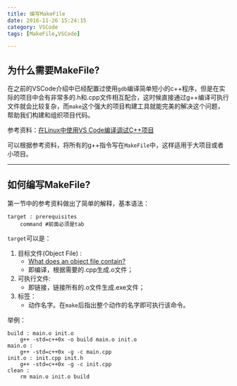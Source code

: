 ```yaml
---
title: 编写MakeFile
date: 2016-11-26 15:24:15
category: VSCode
tags: [MakeFile,VSCode]

---
```


## 为什么需要MakeFile?

在之前的VSCode介绍中已经配置过使用`gdb`编译简单短小的c++程序，但是在实际的项目中会有非常多的.h和.cpp文件相互配合，这时候直接通过g++编译可执行文件就会比较复杂，而`make`这个强大的项目构建工具就能完美的解决这个问题，帮助我们构建和组织项目代码。

参考资料：[在Linux中使用VS Code编译调试C++项目](http://www.cnblogs.com/zhxilin/p/5881080.html)

可以根据参考资料，将所有的g++指令写在`MakeFile`中，这样适用于大项目或者小项目。

---

## 如何编写MakeFile?

第一节中的参考资料做出了简单的解释，基本语法：
```make
target : prerequisites
	command	#前面必须是tab
```
`target`可以是：
1. 目标文件(Object File) :
	+ [What does an object file contain?](http://stackoverflow.com/questions/3045603/what-does-an-object-file-contain)
	+ 即编译，根据需要的.cpp生成.o文件；
2. 可执行文件:
	+ 即链接，链接所有的.o文件生成.exe文件；
3. 标签：
	+ 动作名字。在`make`后指出整个动作的名字即可执行该命令。

举例：
```make
build : main.o init.o
	g++ -std=c++0x -o build main.o init.o	
main.o :
	g++ -std=c++0x -g -c main.cpp 
init.o : init.cpp init.h
	g++ -std=c++0x -g -c init.cpp	
clean :
	rm main.o init.o build
```